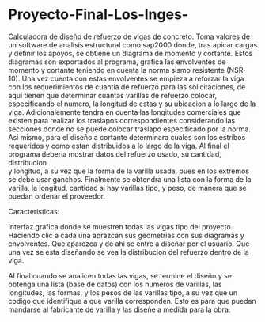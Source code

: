 # Proyecto-Final-Los-Inges-
Calculadora de diseño de refuerzo de vigas de concreto. Toma valores de un software de analisis estructural como sap2000 donde, tras apicar cargas y definir los apoyos, se obtiene un diagrama de momento y cortante. Estos diagramas son exportados al programa,
grafica las envolventes de momento y cortante teniendo en cuenta la norma sismo resistente (NSR-10). Una vez cuenta con estas envolventes se empieza a reforzar la viga con los requerimientos de cuantia de refuerzo para las solicitaciones, de aqui tienen que determinar
cuantas varillas de refuerzo colocar, especificando el numero, la longitud de estas y su ubicacion a lo largo de la viga. Adicionalemente tendra en cuenta las longitudes comerciales que existen para realizar los traslapos correspondientes considerando las secciones donde
no se puede colocar traslapo especificado por la norma. Asi mismo, para el diseño a cortante determinara cuales son los estribos requeridos y como estan distribuidos a lo largo de la viga. Al final el programa deberia mostrar datos del refuerzo usado, su cantidad, distribucion  
y longitud, a su vez que la forma de la varilla usada, pues en los extremos se debe usar ganchos. Finalmente se obtendra una lista con la forma de la varilla, la longitud, cantidad si hay varillas tipo, y peso, de manera que se puedan ordenar el proveedor.

Caracteristicas:

Interfaz grafica donde se muestren todas las vigas tipo del proyecto. Haciendo clic a cada una aprazcan sus geometrias con sus diagramas y envolventes. Que aparezca  y de ahi se entre a diseñar por el usuario. Que una vez se esta diseñando se vea la distribucion del refuerzo
dentro de la viga.

Al final cuando se analicen todas las vigas, se termine el diseño y se obtenga una lista (base de datos) con los numeros de varillas, las longitudes, las formas, y los pesos de las varillas tipo, a su vez que un codigo que identifique a que varilla corresponden. Esto es para que
puedan mandarse al fabricante de varilla y las diseñe a medida para la obra.


